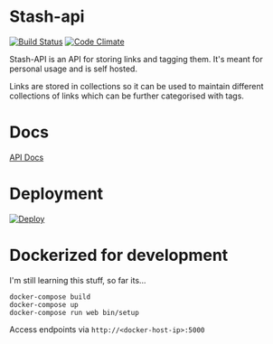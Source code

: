 # Stash-api

[![Build Status](https://travis-ci.org/johnbeynon/stash-api.svg?branch=master)](https://travis-ci.org/johnbeynon/stash-api)
[![Code
Climate](https://codeclimate.com/github/johnbeynon/stash-api/badges/gpa.svg)](https://codeclimate.com/github/johnbeynon/stash-api)

Stash-API is an API for storing links and tagging them. It's meant for personal
usage and is self hosted.

Links are stored in collections so it can be used to maintain different
collections of links which can be further categorised with tags.

# Docs

[API Docs](/docs/schema/api.md)

# Deployment

[![Deploy](https://www.herokucdn.com/deploy/button.png)](https://heroku.com/deploy)

# Dockerized for development

I'm still learning this stuff, so far its...

```
docker-compose build
docker-compose up
docker-compose run web bin/setup
```

Access endpoints via `http://<docker-host-ip>:5000`
